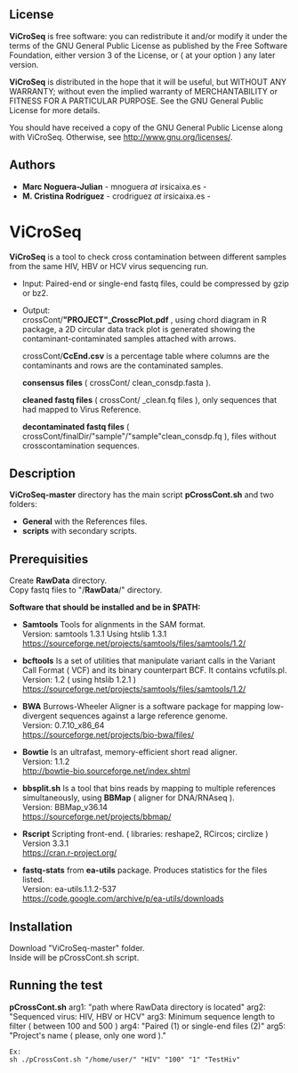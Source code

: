 ## License
**ViCroSeq** is free software: you can redistribute it and/or modify
it under the terms of the GNU General Public License as published by
the Free Software Foundation, either version 3 of the License, or
( at your option ) any later version.

**ViCroSeq** is distributed in the hope that it will be useful,
but WITHOUT ANY WARRANTY; without even the implied warranty of
MERCHANTABILITY or FITNESS FOR A PARTICULAR PURPOSE.  See the
GNU General Public License for more details.

You should have received a copy of the GNU General Public License
along with ViCroSeq.  Otherwise, see <http://www.gnu.org/licenses/>.  


## Authors

* **Marc Noguera-Julian**  - mnoguera _at_ irsicaixa.es - 
* **M. Cristina Rodr&iacute;guez** - crodriguez _at_ irsicaixa.es - 

# ViCroSeq

**ViCroSeq** is a tool to check cross contamination between different samples from the same HIV, HBV or HCV virus sequencing run.  
  
* Input: Paired-end or single-end fastq files, could be compressed by gzip or bz2.    

* Output:   
  crossCont/**"PROJECT"_CrosscPlot.pdf** , using chord diagram in R package, a 2D circular data track plot is generated showing the contaminant-contaminated samples attached with arrows.  

  crossCont/**CcEnd.csv** is a percentage table where columns are the contaminants and rows are the contaminated samples.  

  **consensus files** ( crossCont/ clean_consdp.fasta ).  

  **cleaned fastq files** ( crossCont/ _clean.fq files ), only sequences that had mapped to Virus Reference.   

  **decontaminated fastq files** ( crossCont/finalDir/"sample"/"sample"clean_consdp.fq ), files without crosscontamination sequences.   

## Description  

**ViCroSeq-master** directory has the main script  **pCrossCont.sh** and two folders:  
   * **General** with the References files.  
   * **scripts** with secondary scripts.   

## Prerequisities

Create **RawData** directory.  
Copy fastq files to "/**RawData**/" directory.   
    
**Software that should be installed and be in $PATH:**   
* **Samtools** Tools for alignments in the SAM format.  
     Version: samtools 1.3.1 Using htslib 1.3.1   
     https://sourceforge.net/projects/samtools/files/samtools/1.2/   

* **bcftools** Is a set of utilities that manipulate variant calls in the Variant Call Format ( VCF) and its binary counterpart BCF. It contains vcfutils.pl.  
     Version: 1.2 ( using htslib 1.2.1 )  
     https://sourceforge.net/projects/samtools/files/samtools/1.2/  

* **BWA** Burrows-Wheeler Aligner is a software package for mapping low-divergent sequences against a large reference genome.  
     Version: 0.7.10_x86_64  
     https://sourceforge.net/projects/bio-bwa/files/  

* **Bowtie**  Is an ultrafast, memory-efficient short read aligner.  
     Version: 1.1.2  
     http://bowtie-bio.sourceforge.net/index.shtml  

* **bbsplit.sh**  Is a tool that bins reads by mapping to multiple references simultaneously, using **BBMap** ( aligner for DNA/RNAseq ).   
     Version: BBMap_v36.14  
     https://sourceforge.net/projects/bbmap/  

* **Rscript**  Scripting front-end. ( libraries: reshape2, RCircos; circlize )  
     Version 3.3.1   
     https://cran.r-project.org/

* **fastq-stats** from **ea-utils** package. Produces statistics for the files listed.  
     Version: ea-utils.1.1.2-537  
     https://code.google.com/archive/p/ea-utils/downloads  

## Installation  
Download "ViCroSeq-master" folder.  
Inside will be pCrossCont.sh script.  

## Running the test

**pCrossCont.sh**   arg1: "path where RawData directory is located"      arg2: "Sequenced virus: HIV, HBV or HCV"      arg3: Minimum sequence length to filter ( between 100 and 500 )    arg4: "Paired (1) or single-end files (2)"       arg5: "Project's name ( please, only one word )."


`Ex:`   
`sh ./pCrossCont.sh "/home/user/" "HIV" "100" "1" "TestHiv"`  





